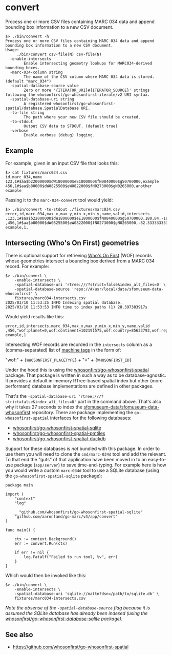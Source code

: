 # convert

Process one or more CSV files containing MARC 034 data and append bounding box information to a new CSV document.

```
$> ./bin/convert -h
Process one or more CSV files containing MARC 034 data and append bounding box information to a new CSV document.
Usage:
	 ./bin/convert csv-file(N) csv-file(N)
  -enable-intersects
    	Enable intersecting geometry lookups for MARC034-derived bounding boxes.
  -marc-034-column string
    	The name of the CSV column where MARC 034 data is stored. (default "marc_034")
  -spatial-database-source value
    	Zero or more '{ITERATOR_URI}#{ITERATOR_SOURCE}' strings following the whosonfirst/go-whosonfirst-iterate/v2 URI syntax.
  -spatial-database-uri string
    	A registered whosonfirst/go-whosonfirst-spatial/database.SpatialDatabase URI.
  -to-file string
    	The path where your new CSV file should be created.
  -to-stdout
    	Output CSV data to STDOUT. (default true)
  -verbose
    	Enable verbose (debug) logging.
```

## Example

For example, given in an input CSV file that looks this:

```
$> cat fixtures/marc034.csv
id,marc_034,name
123,1#$aa$b22000000$dW1800000$eE1800000$fN0840000$gS0700000,example
456,1#$aa$b80000$dW0825500$eW0822000$fN0273000$gN0265000,another example
```

Passing it to the `marc-034-convert` tool would yield:

```
$> ./bin/convert -to-stdout ./fixtures/marc034.csv
error,id,marc_034,max_x,max_y,min_x,min_y,name,valid,intersects
,123,1#$aa$b22000000$dW1800000$eE1800000$fN0840000$gS0700000,180,84,-180,-70,example,1,
,456,1#$aa$b80000$dW0825500$eW0822000$fN0273000$gN0265000,-82.33333333333333,27.5,-82.91666666666667,26.833333333333332,another example,1,
```

## Intersecting (Who's On First) geometries

There is optional support for retrieving [Who's On First](https://whosonfirst.org) (WOF) records whose geometries intersect a bounding box derived from a MARC 034 record. For example:

```
$> ./bin/convert \
	-enable-intersects \
	-spatial-database-uri 'rtree:///?strict=false&index_alt_files=0' \
	-spatial-database-source 'repo://#/usr/local/data/sfomuseum-data-whosonfirst' \
	fixtures/marc034-intersects.csv
2025/03/10 11:53:25 INFO Indexing spatial database.
2025/03/10 11:53:53 INFO time to index paths (1) 28.397383917s
```

Would yield results like this:

```
error,id,intersects,marc_034,max_x,max_y,min_x,min_y,name,valid
,456,"wof:planet=0,wof:continent=102191575,wof:country=85633793,wof:region=85688651,wof:campus=102527435",1#$aa$b80000$dW0825500$eW0822000$fN0273000$gN0265000,-82.33333333333333,27.5,-82.91666666666667,26.833333333333332,another example,1
```

Intersecting WOF records are recorded in the `intersects` column as a (comma-separated) list of [machine tags](https://web.archive.org/web/20160420154054/https://www.flickr.com/groups/api/discuss/72157594497877875/) in the form of:

"wof:" + `{WHOSONFIRST_PLACETYPE}` + "=" + `{WHOSONFIRST_ID}`

Under the hood this is using the [whosonfirst/go-whosonfirst-spatial](https://github.com/whosonfirst/go-whosonfirst-spatial) package. That package is written in such a way as to be database-agnostic. It provides a default in-memory RTree-based spatial index but other (more performant) database implementations are defined in other packages.

That's the `-spatial-database-uri 'rtree:///?strict=false&index_alt_files=0'` part in the command above. That's also why it takes 27 seconds to index the [sfomuseum-data/sfomuseum-data-whosonfirst](https://github.com/sfomuseum-data/sfomuseum-data-whosonfirst) repository. There are package implementing the `go-whosonfirst-spatial` interfaces for the following databases:

* [whosonfirst/go-whosonfirst-spatial-sqlite](https://github.com/whosonfirst/go-whosonfirst-spatial-sqlite)
* [whosonfirst/go-whosonfirst-spatial-pmtiles](https://github.com/whosonfirst/go-whosonfirst-spatial-pmtiles)
* [whosonfirst/go-whosonfirst-spatial-duckdb](https://github.com/whosonfirst/go-whosonfirst-spatial-duckdb)

Support for these databases is _not_ bundled with this package. In order to use them you will need to clone the `cmd/marc-034d` tool and add the relevant. To that end the "guts" of that application have been moved in to an easy-to-use package (`app/server`) to save time-and-typing. For example here is how you would write a custom `marc-034d` tool to use a SQLite database (using the `go-whosonfirst-spatial-sqlite` package):

```
package main

import (
	"context"
	"log"

	_ "github.com/whosonfirst/go-whosonfirst-spatial-sqlite"
	"github.com/aaronland/go-marc/v3/app/convert"
)

func main() {

	ctx := context.Background()
	err := convert.Run(ctx)

	if err != nil {
		log.Fatalf("Failed to run tool, %v", err)
	}
}

```

Which would then be invoked like this:

```
$> ./bin/convert \
	-enable-intersects \
	-spatial-database-uri 'sqlite://mattn?dsn=/path/to/sqlite.db' \	
	fixtures/marc034-intersects.csv
```

_Note the absense of the `-spatial-database-source` flag because it is assumed the SQLite database has already been indexed (using the [whosonfirst/go-whosonfirst-database-sqlite](https://github.com/whosonfirst/go-whosonfirst-database-sqlite) package)._

## See also

* https://github.com/whosonfirst/go-whosonfirst-spatial